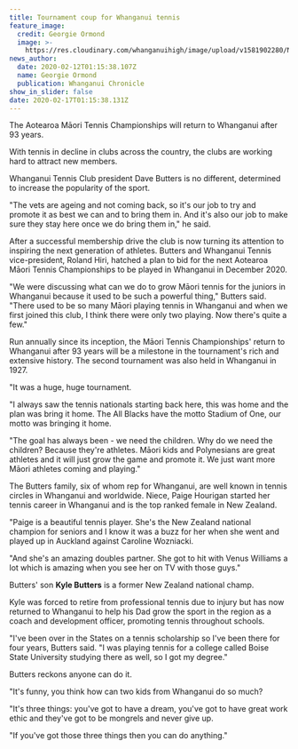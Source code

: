 ```yaml
---
title: Tournament coup for Whanganui tennis
feature_image:
  credit: Georgie Ormond
  image: >-
    https://res.cloudinary.com/whanganuihigh/image/upload/v1581902280/News/Dave_Butters.dad_of_Kyle._Chron_12.2.20.jpg
news_author:
  date: 2020-02-12T01:15:38.107Z
  name: Georgie Ormond
  publication: Whanganui Chronicle
show_in_slider: false
date: 2020-02-17T01:15:38.131Z
---
```

The Aotearoa Māori Tennis Championships will return to Whanganui after 93 years.

With tennis in decline in clubs across the country, the clubs are working hard to attract new members.

Whanganui Tennis Club president Dave Butters is no different, determined to increase the popularity of the sport.

"The vets are ageing and not coming back, so it's our job to try and promote it as best we can and to bring them in. And it's also our job to make sure they stay here once we do bring them in," he said.

After a successful membership drive the club is now turning its attention to inspiring the next generation of athletes. Butters and Whanganui Tennis vice-president, Roland Hiri, hatched a plan to bid for the next Aotearoa Māori Tennis Championships to be played in Whanganui in December 2020.

"We were discussing what can we do to grow Māori tennis for the juniors in Whanganui because it used to be such a powerful thing," Butters said. "There used to be so many Māori playing tennis in Whanganui and when we first joined this club, I think there were only two playing. Now there's quite a few."

Run annually since its inception, the Māori Tennis Championships' return to Whanganui after 93 years will be a milestone in the tournament's rich and extensive history. The second tournament was also held in Whanganui in 1927.

"It was a huge, huge tournament.

"I always saw the tennis nationals starting back here, this was home and the plan was bring it home. The All Blacks have the motto Stadium of One, our motto was bringing it home.

"The goal has always been - we need the children. Why do we need the children? Because they're athletes. Māori kids and Polynesians are great athletes and it will just grow the game and promote it. We just want more Māori athletes coming and playing."

The Butters family, six of whom rep for Whanganui, are well known in tennis circles in Whanganui and worldwide. Niece, Paige Hourigan started her tennis career in Whanganui and is the top ranked female in New Zealand.

"Paige is a beautiful tennis player. She's the New Zealand national champion for seniors and I know it was a buzz for her when she went and played up in Auckland against Caroline Wozniacki.

"And she's an amazing doubles partner. She got to hit with Venus Williams a lot which is amazing when you see her on TV with those guys."

Butters' son **Kyle Butters** is a former New Zealand national champ.

Kyle was forced to retire from professional tennis due to injury but has now returned to Whanganui to help his Dad grow the sport in the region as a coach and development officer, promoting tennis throughout schools.

"I've been over in the States on a tennis scholarship so I've been there for four years, Butters said. "I was playing tennis for a college called Boise State University studying there as well, so I got my degree."

Butters reckons anyone can do it.

"It's funny, you think how can two kids from Whanganui do so much?

"It's three things: you've got to have a dream, you've got to have great work ethic and they've got to be mongrels and never give up.

"If you've got those three things then you can do anything."
